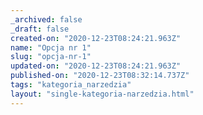 ```yaml
---
_archived: false
_draft: false
created-on: "2020-12-23T08:24:21.963Z"
name: "Opcja nr 1"
slug: "opcja-nr-1"
updated-on: "2020-12-23T08:24:21.963Z"
published-on: "2020-12-23T08:32:14.737Z"
tags: "kategoria_narzedzia"
layout: "single-kategoria-narzedzia.html"
---
```



